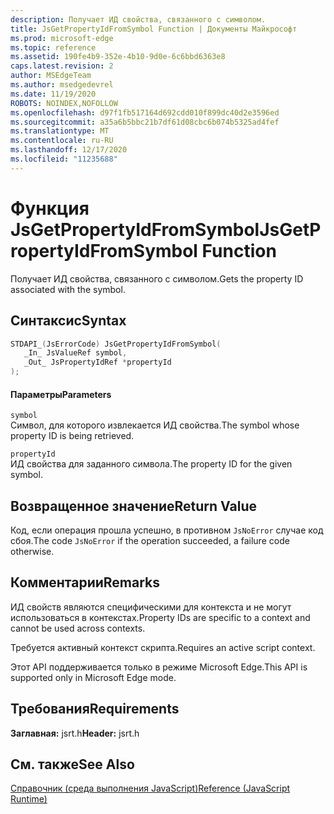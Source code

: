 ```yaml
---
description: Получает ИД свойства, связанного с символом.
title: JsGetPropertyIdFromSymbol Function | Документы Майкрософт
ms.prod: microsoft-edge
ms.topic: reference
ms.assetid: 190fe4b9-352e-4b10-9d0e-6c6bbd6363e8
caps.latest.revision: 2
author: MSEdgeTeam
ms.author: msedgedevrel
ms.date: 11/19/2020
ROBOTS: NOINDEX,NOFOLLOW
ms.openlocfilehash: d97f1fb517164d692cdd010f899dc40d2e3596ed
ms.sourcegitcommit: a35a6b5bbc21b7df61d08cbc6b074b5325ad4fef
ms.translationtype: MT
ms.contentlocale: ru-RU
ms.lasthandoff: 12/17/2020
ms.locfileid: "11235688"
---
```

# <span data-ttu-id="622f0-103">Функция JsGetPropertyIdFromSymbol</span><span class="sxs-lookup"><span data-stu-id="622f0-103">JsGetPropertyIdFromSymbol Function</span></span>

<span data-ttu-id="622f0-104">Получает ИД свойства, связанного с символом.</span><span class="sxs-lookup"><span data-stu-id="622f0-104">Gets the property ID associated with the symbol.</span></span>  
  
## <span data-ttu-id="622f0-105">Синтаксис</span><span class="sxs-lookup"><span data-stu-id="622f0-105">Syntax</span></span>  
  
```cpp  
STDAPI_(JsErrorCode) JsGetPropertyIdFromSymbol(  
   _In_ JsValueRef symbol,  
   _Out_ JsPropertyIdRef *propertyId  
);  
```  
  
#### <span data-ttu-id="622f0-106">Параметры</span><span class="sxs-lookup"><span data-stu-id="622f0-106">Parameters</span></span>  
 `symbol`  
 <span data-ttu-id="622f0-107">Символ, для которого извлекается ИД свойства.</span><span class="sxs-lookup"><span data-stu-id="622f0-107">The symbol whose property ID is being retrieved.</span></span>  
  
 `propertyId`  
 <span data-ttu-id="622f0-108">ИД свойства для заданного символа.</span><span class="sxs-lookup"><span data-stu-id="622f0-108">The property ID for the given symbol.</span></span>  
  
## <span data-ttu-id="622f0-109">Возвращенное значение</span><span class="sxs-lookup"><span data-stu-id="622f0-109">Return Value</span></span>  
 <span data-ttu-id="622f0-110">Код, если операция прошла успешно, в противном `JsNoError` случае код сбоя.</span><span class="sxs-lookup"><span data-stu-id="622f0-110">The code `JsNoError` if the operation succeeded, a failure code otherwise.</span></span>  
  
## <span data-ttu-id="622f0-111">Комментарии</span><span class="sxs-lookup"><span data-stu-id="622f0-111">Remarks</span></span>  
 <span data-ttu-id="622f0-112">ИД свойств являются специфическими для контекста и не могут использоваться в контекстах.</span><span class="sxs-lookup"><span data-stu-id="622f0-112">Property IDs are specific to a context and cannot be used across contexts.</span></span>  
  
 <span data-ttu-id="622f0-113">Требуется активный контекст скрипта.</span><span class="sxs-lookup"><span data-stu-id="622f0-113">Requires an active script context.</span></span>  
  
 <span data-ttu-id="622f0-114">Этот API поддерживается только в режиме Microsoft Edge.</span><span class="sxs-lookup"><span data-stu-id="622f0-114">This API is supported only in Microsoft Edge mode.</span></span>  
  
## <span data-ttu-id="622f0-115">Требования</span><span class="sxs-lookup"><span data-stu-id="622f0-115">Requirements</span></span>  
 <span data-ttu-id="622f0-116">**Заглавная:** jsrt.h</span><span class="sxs-lookup"><span data-stu-id="622f0-116">**Header:** jsrt.h</span></span>  
  
## <span data-ttu-id="622f0-117">См. также</span><span class="sxs-lookup"><span data-stu-id="622f0-117">See Also</span></span>  
 [<span data-ttu-id="622f0-118">Справочник (среда выполнения JavaScript)</span><span class="sxs-lookup"><span data-stu-id="622f0-118">Reference (JavaScript Runtime)</span></span>](../chakra-hosting/reference-javascript-runtime.md)
